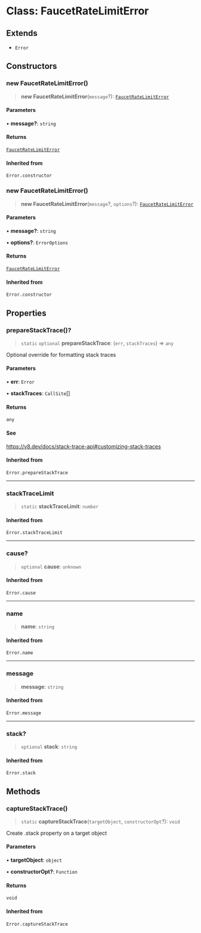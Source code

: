# Class: FaucetRateLimitError

## Extends

- `Error`

## Constructors

### new FaucetRateLimitError()

> **new FaucetRateLimitError**(`message`?): [`FaucetRateLimitError`](FaucetRateLimitError.md)

#### Parameters

• **message?**: `string`

#### Returns

[`FaucetRateLimitError`](FaucetRateLimitError.md)

#### Inherited from

`Error.constructor`

### new FaucetRateLimitError()

> **new FaucetRateLimitError**(`message`?, `options`?): [`FaucetRateLimitError`](FaucetRateLimitError.md)

#### Parameters

• **message?**: `string`

• **options?**: `ErrorOptions`

#### Returns

[`FaucetRateLimitError`](FaucetRateLimitError.md)

#### Inherited from

`Error.constructor`

## Properties

### prepareStackTrace()?

> `static` `optional` **prepareStackTrace**: (`err`, `stackTraces`) => `any`

Optional override for formatting stack traces

#### Parameters

• **err**: `Error`

• **stackTraces**: `CallSite`[]

#### Returns

`any`

#### See

https://v8.dev/docs/stack-trace-api#customizing-stack-traces

#### Inherited from

`Error.prepareStackTrace`

***

### stackTraceLimit

> `static` **stackTraceLimit**: `number`

#### Inherited from

`Error.stackTraceLimit`

***

### cause?

> `optional` **cause**: `unknown`

#### Inherited from

`Error.cause`

***

### name

> **name**: `string`

#### Inherited from

`Error.name`

***

### message

> **message**: `string`

#### Inherited from

`Error.message`

***

### stack?

> `optional` **stack**: `string`

#### Inherited from

`Error.stack`

## Methods

### captureStackTrace()

> `static` **captureStackTrace**(`targetObject`, `constructorOpt`?): `void`

Create .stack property on a target object

#### Parameters

• **targetObject**: `object`

• **constructorOpt?**: `Function`

#### Returns

`void`

#### Inherited from

`Error.captureStackTrace`
